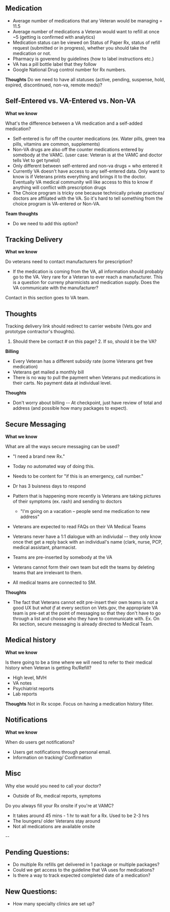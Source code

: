 ## Medication

- Average number of medications that any Veteran would be managing = 11.5
- Average number of medications a Veteran would want to refill at once ~5 (getting is confirmed with analytics)
- Medication status can be viewed on Status of Paper Rx, status of refill request (submitted or in progress), whether you should take the medication or not.
- Pharmacy is goverend by guidelines (how to label instructions etc.)
- VA has a pill bottle label that they follow
- Google National Drug control number for Rx numbers. 

**Thoughts**
Do we need to have all statuses (active, pending, suspense, hold, expired, discontinued, non-va, remote meds)?

## Self-Entered vs. VA-Entered vs. Non-VA

**What we know**

What's the difference between a VA medication and a self-added medication?
- Self-entered is for off the counter medications (ex. Water pills, green tea pills, vitamins are common, supplements)
- Non-VA drugs are also off the counter medications entered by somebody at the VAMC. (user case: Veteran is at the VAMC and doctor tells Vet to get tynelol)
- Only different between self-entered and non-va drugs = who entered it
- Currently VA doesn't have access to any self-entered data. Only want to know is if Veterans prints everything and brings it to the doctor. Eventually VA medical community will like access to this to know if anything will conflict with prescription drugs
- The Choice program is tricky one because technically private practices/ doctors are affiliated with the VA. So it's hard to tell something from the choice program is VA-entered or Non-VA. 

**Team thoughts**
- Do we need to add this option?

## Tracking Delivery

**What we know**

Do veterans need to contact manufacturers for prescription?
- If the medication is coming from the VA, all information should probably go to the VA. Very rare for a Veteran to ever reach a manufacturer. This is a question for curreny pharmicists and medication supply. 
Does the VA communicate with the manufacturer?

Contact in this section goes to VA team. 

## Thoughts
Tracking delivery link should redirect to carrier website (Vets.gov and prototype contractor's thoughts).
1. Should there be contact # on this page? 2. If so, should it be the VA?

**Billing**

- Every Veteran has a different subsidy rate (some Veterans get free medication)
- Veterans get mailed a monthly bill
- There is no way to pull the payment when Veterans put medications in their carts. No payment data at individual level. 

**Thoughts** 
- Don't worry about billing -- At checkpoint, just have review of total and address (and possible how many packages to expect). 


## Secure Messaging

**What we know**

What are all the ways secure messaging can be used?
- "I need a brand new Rx."
- Today no automated way of doing this. 
- Needs to be content for "if this is an emergency, call number."
- Dr has 3 buisness days to respond
- Pattern that is happening more recently is Veterans are taking pictures of their symptoms (ex. rash) and sending to doctors
    - "I'm going on a vacation – people send me medication to new address"

- Veterans are expected to read FAQs on their VA Medical Teams
- Veterans never have a 1:1 dialogue with an indiviudal -- they only know once thet get a reply back with an individual's name (clark, nurse, PCP, medical assistant, pharmacist. 
- Teams are pre-inserted by somebody at the VA
- Veterans cannot form their own team but edit the teams by deleting teams that are irrelevant to them. 
- All medical teams are connected to SM. 


**Thoughts**
- The fact that Veterans cannot edit pre-insert their own teams is not a good UX but _what if_ at every section on Vets.gov, the appropriate VA team is pre-set at the point of messaging so that they don't have to go through a list and choose who they have to communicate with. Ex. On Rx section, secure messaging is already directed to Medical Team. 


## Medical history

**What we know**

Is there going to be a time where we will need to refer to their medical history when Veteran is getting Rx/Refill?
- High level, MVH
- VA notes
- Psychiatrist reports
- Lab reports


**Thoughts**
Not in Rx scope. Focus on having a medication history filter. 

## Notifications

**What we know**

When do users get notifications?
- Users get notifications through personal email. 
- Information on tracking/ Confirmation

## Misc

Why else would you need to call your doctor?
- Outside of Rx, medical reports, symptoms 

Do you always fill your Rx onsite if you're at VAMC? 
- It takes around 45 mins - 1 hr to wait for a Rx. Used to be 2-3 hrs
- The loungers/ older Veterans stay around
- Not all medications are available onsite

--

## Pending Questions:
- Do multiple Rx refills get delivered in 1 package or multiple packages?
- Could we get access to the guideline that VA uses for medications?
- Is there a way to track expected completed date of a medication?


## New Questions: 
- How many specialty clinics are set up?
